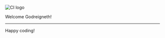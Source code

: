 ![CI logo](https://codeinstitute.s3.amazonaws.com/fullstack/ci_logo_small.png)

Welcome Godreigneth!

---

Happy coding!
